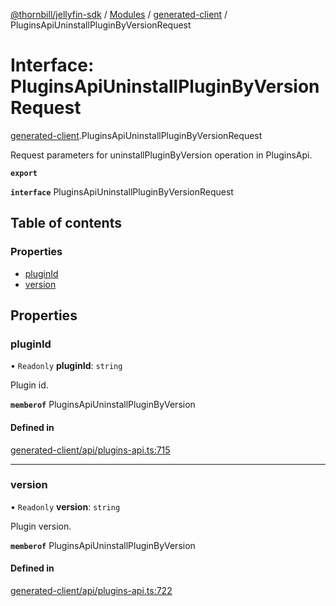 [@thornbill/jellyfin-sdk](../README.md) / [Modules](../modules.md) / [generated-client](../modules/generated_client.md) / PluginsApiUninstallPluginByVersionRequest

# Interface: PluginsApiUninstallPluginByVersionRequest

[generated-client](../modules/generated_client.md).PluginsApiUninstallPluginByVersionRequest

Request parameters for uninstallPluginByVersion operation in PluginsApi.

**`export`**

**`interface`** PluginsApiUninstallPluginByVersionRequest

## Table of contents

### Properties

- [pluginId](generated_client.PluginsApiUninstallPluginByVersionRequest.md#pluginid)
- [version](generated_client.PluginsApiUninstallPluginByVersionRequest.md#version)

## Properties

### pluginId

• `Readonly` **pluginId**: `string`

Plugin id.

**`memberof`** PluginsApiUninstallPluginByVersion

#### Defined in

[generated-client/api/plugins-api.ts:715](https://github.com/jellyfin/jellyfin-sdk-typescript/blob/fa599ae/src/generated-client/api/plugins-api.ts#L715)

___

### version

• `Readonly` **version**: `string`

Plugin version.

**`memberof`** PluginsApiUninstallPluginByVersion

#### Defined in

[generated-client/api/plugins-api.ts:722](https://github.com/jellyfin/jellyfin-sdk-typescript/blob/fa599ae/src/generated-client/api/plugins-api.ts#L722)

